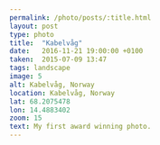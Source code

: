 ```yaml
---
permalink: /photo/posts/:title.html
layout: post
type: photo
title:  "Kabelvåg"
date:   2016-11-21 19:00:00 +0100
taken:  2015-07-09 13:47
tags: landscape
image: 5
alt: Kabelvåg, Norway
location: Kabelvåg, Norway
lat: 68.2075478
lon: 14.4883402
zoom: 15
text: My first award winning photo.
---
```

